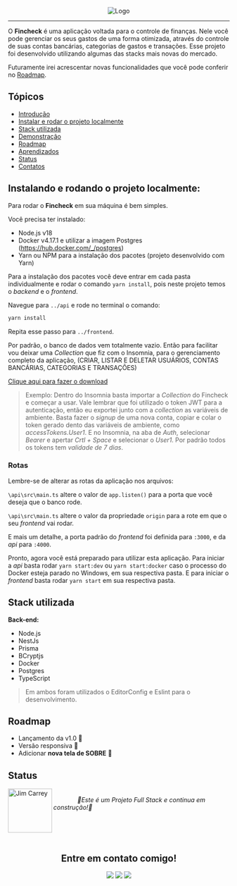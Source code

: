 <p align="center">
  <img src="https://github.com/Birgiman/fincheck/assets/101602651/0ab0e071-ce8c-426a-8c89-a7c54ac8c95b" id="cover-image" alt="Logo" />  
</p>


---

<div id='introducao'>

O **Fincheck** é uma aplicação voltada para o controle de finanças. Nele você pode gerenciar os seus gastos de uma forma otimizada, através do controle de suas contas bancárias, categorias de gastos e transações. Esse projeto foi desenvolvido utilizando algumas das stacks mais novas do mercado.

Futuramente irei acrescentar novas funcionalidades que você pode conferir no [Roadmap](#roadmap).
</div>

## Tópicos

* [Introdução](#introducao)
* [Instalar e rodar o projeto localmente](#instalacao)
* [Stack utilizada](#stack_utilizada)
* [Demonstração](#demonstração)
* [Roadmap](#roadmap)
* [Aprendizados](#aprendizados)
* [Status](#status)
* [Contatos](#contatos)

<div id='instalacao'>

## Instalando e rodando o projeto localmente:

Para rodar o **Fincheck** em sua máquina é bem simples.

Você precisa ter instalado:

- Node.js v18
- Docker v4.17.1 e utilizar a imagem Postgres (https://hub.docker.com/_/postgres)
- Yarn ou NPM para a instalação dos pacotes (projeto desenvolvido com Yarn)

Para a instalação dos pacotes você deve entrar em cada pasta individualmente
e rodar o comando `yarn install`, pois neste projeto temos o _backend_ e o _frontend_.

Navegue para `../api` e rode no terminal o comando:
```bash
yarn install
```
Repita esse passo para `../frontend`.

Por padrão, o banco de dados vem totalmente vazio. Então para facilitar vou deixar uma _Collection_ que fiz com o Insomnia, para o gerenciamento completo da aplicação, (CRIAR, LISTAR E DELETAR USUÁRIOS, CONTAS BANCÁRIAS, CATEGORIAS E TRANSAÇÕES)

[Clique aqui para fazer o download](https://github.com/Birgiman/fincheck/files/12162433/Insomnia_fincheck_collection.zip)

> Exemplo: Dentro do Insomnia basta importar a _Collection_ do Fincheck e começar a usar.
Vale lembrar que foi utilizado o token JWT para a autenticação, então eu exportei junto com a _collection_ as variáveis de ambiente. Basta fazer o _signup_ de uma nova conta, copiar e colar o token gerado dento
das variáveis de ambiente, como *accessTokens.User1*. E no Insomnia, na aba de _Auth_, selecionar _Bearer_ e apertar _Crtl + Space_ e selecionar o *User1*. Por padrão todos os tokens tem *validade de 7 dias*.

### Rotas

Lembre-se de alterar as rotas da aplicação nos arquivos:
<div>
	
`\api\src\main.ts` altere o valor de `app.listen()` para a porta que você deseja que o banco rode.

	
`\api\src\main.ts` altere o valor da propriedade `origin` para a rote em que o seu _frontend_ vai rodar.
	

</div>

E mais um detalhe, a porta padrão do _frontend_ foi definida para `:3000`, e da _api_ para `:4000`.

Pronto, agora você está preparado para utilizar esta aplicação.
Para iniciar a _api_ basta rodar `yarn start:dev` ou `yarn start:docker` caso o processo do Docker esteja parado no Windows, em sua respectiva pasta.
E para iniciar o _frontend_ basta rodar `yarn start` em sua respectiva pasta.  

</div>
<div id='stack_utilizada'>
<h2>Stack utilizada</h2>

<!--**Front-end:**
<ul id="frontend-stack">
	<li>React</li>
	<li>Tailwind</li>
	<li>NextJs</li>
	<li></li>
</ul>
-->
**Back-end:**
<ul id="backend-stack">
	<li>Node.js</li>
	<li>NestJs</li>
	<li>Prisma</li>
	<li>BCryptjs</li>
	<li>Docker</li>
	<li>Postgres</li>
	<li>TypeScript</li>
</ul>

> Em ambos foram utilizados o EditorConfig e Eslint para o desenvolvimento.

</div>

<!-- <div id='demonstração'>
<h2>Demonstração</h2>

Ao entrar na aplicação pela primeira vez, você se encontra-rá na página Home e verá a mensagem indicando a lista vazia de contatos.

1. Na tela inicial você poderá clica no botão "Novo Contato" para que você seja redirecionado a página de criação de contato.

<p align="center">
  <img width="800" height="450" src="https://user-images.githubusercontent.com/101602651/235329103-80044f96-0baa-4375-8df2-70aebcf04e77.png"/>  
</p>

2. Logo em seguida basta preencher os campos com os dados do contato e selecionar uma categoria (se houver).

<p align="center">
  <img width="800" height="450" src="https://user-images.githubusercontent.com/101602651/235329104-35e9f3ba-e06d-4c9b-99ba-b2f016b64d1f.png"/>  
</p>

3. Após clicar em "Cadastrar Contato" você poderá continar cadastrandos novos contatos ou clicar em "Voltar",
   para ser redirecionado à página Home onde verá a sua lista atualizada com cada contato cadastrado.

4. Em cada card de contato você poderá clicar nos botões ha direta para editar ou excluir o contato selecionado.

<p align="center">
  <img width="800" height="450" src="https://user-images.githubusercontent.com/101602651/235329105-268aaabf-a7be-4b7a-9066-096b0986e954.png"/>  
</p>

5. Na página Home você poderá filtrar os contatos por **nome**, **ordem alfabética** e ou **categoria**.

<p align="center">
  <img width="800" height="450" src="https://user-images.githubusercontent.com/101602651/235329106-257f39ed-c37f-43d2-944a-486d93dbfa5c.gif"/>  
</p>

6. Na barra lateral, você pode navager entre as páginas da aplicação e também alterar entre o tema **_dark_** e **_light_**.

<p align="center">
  <img width="800" height="450" src="https://user-images.githubusercontent.com/101602651/235329108-545f437d-3038-42d4-83d9-5fb708a9dfe2.gif"/>  
</p>

</div>

<div id='aprendizados'>
<h2>Aprendizados</h2>

Neste projeto aprendemos a utilizar muito bem o _React_, e principalmente a técnica de _Prop Drilling_ utilizando o pacote "Prop-Types",
como podemos ver neste trecho de código do componente `<ContactsList />` que exibe a lista de contatos na página **Home**:

```javascript
\frontend\src\pages\Home\components\ContactsList\index.js

  ContactsList.propTypes = {
  filteredContacts: PropTypes.arrayOf(PropTypes.shape({
    id: PropTypes.string.isRequired,
    name: PropTypes.string.isRequired,
    email: PropTypes.string,
    phone: PropTypes.string,
    category: PropTypes.shape({
      name: PropTypes.string,
    }),
  })).isRequired,
  orderBy: PropTypes.string.isRequired,
  onToggleOrderBy: PropTypes.func.isRequired,
  onDeleteContact: PropTypes.func.isRequired,
  onToggleOrderByCategory: PropTypes.func.isRequired,
  categories: PropTypes.arrayOf(PropTypes.shape({
    id: PropTypes.string.isRequired,
    name: PropTypes.string.isRequired,
  })),
  isLoadingCategories: PropTypes.bool.isRequired,
  selectedCategory: PropTypes.string.isRequired,
};
```

Além disso o uso de _Styled-Components_ se faz presente durante todas as etapas de estilização deste projeto, como podemos ver aqui:

```javascript
\frontend\src\pages\Home\components\ContactsList\styles.js

import styled from 'styled-components';

export const ListHeader = styled.header`
  margin-top: 24px;
  margin-bottom: 8px;
  display: flex;

  /* ...Resto do código */
`;

export const Card = styled.div`
  background: #fff;
  box-shadow: 0px 4px 10px rgba(0, 0, 0, 0.04);
  padding: 16px;
  border-radius: 4px;
  display: flex;
  align-items: center;
  justify-content: space-between;

  & + & {
    margin-top: 16px;
  }

  /* ...Resto do código */
`;
```

Vale lembrar também da criação das rotas utilizando o `node:path`, `express` e `react-router-dom`.

</div>
-->
<div id='roadmap'>
<h2>Roadmap</h2>

- Lançamento da v1.0 🔲
- Versão responsiva 🔲
- Adicionar **nova tela de SOBRE** 🔲
</div>

<div id='status'>
<h2>Status</h2>
<p>
    <img align="left" height="100em" alt="Jim Carrey"
      src="https://user-images.githubusercontent.com/101602651/203405592-5045955d-4107-4e6d-ba53-734873fdeb45.gif">
    <div align="left">
      <br/>
      <i>      🚧Este é um Projeto Full Stack e continua em construção!🚧</i>
    </div>
</p>
</div>

</br>
</br>
</br>

<div id='contatos' align="center">

<h2>Entre em contato comigo!</h2>
	
<a href="https://www.instagram.com/birgiman_eduardo/" target="_blank"><img src="https://img.shields.io/badge/-Instagram-%23E4405F?style=for-the-badge&logo=instagram&logoColor=white" target="_blank"></a>
  <a href = "mailto:eduardo.birgiman@outlook.com"><img src="https://img.shields.io/badge/Microsoft_Outlook-0078D4?style=for-the-badge&logo=microsoft-outlook&logoColor=white" target="_blank"></a>
  <a href="https://www.linkedin.com/in/eduardo-birgiman-domingues/" target="_blank"><img src="https://img.shields.io/badge/-LinkedIn-%230077B5?style=for-the-badge&logo=linkedin&logoColor=white" target="_blank"></a> 
</div>
